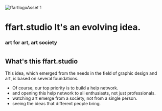 ![ffartlogoAsset 1](https://user-images.githubusercontent.com/43297083/120124080-19278e80-c1bb-11eb-885c-bba5b97024e1.png)
# ffart.studio It's an evolving idea.

<h3>art for art, art society

#

## What's this ffart.studio 

This idea, which emerged from the needs in the field of graphic design and art, is based on several foundations.
- Of course, our top priority is to build a help network.
- and opening this help network to all enthusiasts, not just professionals.
- watching art emerge from a society, not from a single person.
- seeing the ideas that different people bring.


# 
